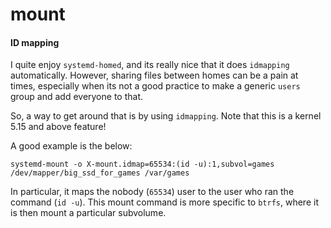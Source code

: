 # mount

#### ID mapping

I quite enjoy `systemd-homed`, and its really nice that it does `idmapping` automatically.
However, sharing files between homes can be a pain at times, especially when its not a good practice to make a generic `users` group and add everyone to that.

So, a way to get around that is by using `idmapping`. Note that this is a kernel 5.15 and above feature!

A good example is the below:

```shell
systemd-mount -o X-mount.idmap=65534:(id -u):1,subvol=games /dev/mapper/big_ssd_for_games /var/games
```

In particular, it maps the nobody (`65534`) user to the user who ran the command (`id -u`). This mount command is more specific to `btrfs`, where it is then mount a particular subvolume.
